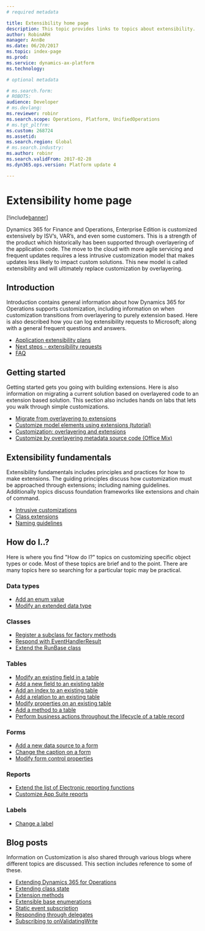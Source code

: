 ```yaml
---
# required metadata

title: Extensibility home page
description: This topic provides links to topics about extensibility.
author: RobinARH
manager: AnnBe
ms.date: 06/20/2017
ms.topic: index-page
ms.prod: 
ms.service: dynamics-ax-platform
ms.technology: 

# optional metadata

# ms.search.form: 
# ROBOTS: 
audience: Developer
# ms.devlang: 
ms.reviewer: robinr
ms.search.scope: Operations, Platform, UnifiedOperations
# ms.tgt_pltfrm: 
ms.custom: 268724
ms.assetid: 
ms.search.region: Global
# ms.search.industry: 
ms.author: robinr
ms.search.validFrom: 2017-02-28
ms.dyn365.ops.version: Platform update 4

---
```


# Extensibility home page

[!include[banner](../includes/banner.md)]

Dynamics 365 for Finance and Operations, Enterprise Edition is customized extensively by ISV’s, VAR’s, and even some customers. This is a strength of the product which historically has been supported through overlayering of the application code. The move to the cloud with more agile servicing and frequent updates requires a less intrusive customization model that makes updates less likely to impact custom solutions. This new model is called extensibility and will ultimately replace customization by overlayering.

## Introduction

Introduction contains general information about how Dynamics 365 for Operations supports customization, including information on when customization transitions from overlayering to purely extension based. Here is also described how you can log extensibility requests to Microsoft; along with a general frequent questions and answers.

+ [Application extensibility plans](extensibility-roadmap.md)
+ [Next steps - extensibility requests](extensibility-requests.md) 
+ [FAQ](app-sealing-faq.md) 

## Getting started

Getting started gets you going with building extensions. Here is also information on migrating a current solution based on overlayered code to an extension based solution. This section also includes hands on labs that lets you walk through simple customizations.

+ [Migrate from overlayering to extensions](migrate-overlayer-extension.md)
+ [Customize model elements using extensions (tutorial)](customize-model-elements-extensions.md)
+ [Customization: overlayering and extensions](customization-overlayering-extensions.md)
+ [Customize by overlayering metadata source code (Office Mix)](https://mix.office.com/watch/1ol6ov90jrd4w)

## Extensibility fundamentals

Extensibility fundamentals includes principles and practices for how to make extensions. The guiding principles discuss how customization must be approached through extensions; including naming guidelines. Additionally topics discuss foundation frameworks like extensions and chain of command.

+ [Intrusive customizations](intrusive-customizations.md)
+ [Class extensions](class-extensions.md)
+ [Naming guidelines](naming-guidelines-extensions.md)

## How do I..?

Here is where you find "How do I?" topics on customizing specific object types or code. Most of these topics are brief and to the point. There are many topics here so searching for a particular topic may be practical.

### Data types
+ [Add an enum value](add-enum-value.md)
+ [Modify an extended data type](modify-edt.md) 

### Classes
+ [Register a subclass for factory methods](register-subclass-factory-methods.md)
+ [Respond with EventHandlerResult](respond-event-handler-result.md)
+ [Extend the RunBase class](extend-runbase-class.md)

### Tables
+ [Modify an existing field in a table](modify-existing-field.md)
+ [Add a new field to an existing table](add-field-extension.md)
+ [Add an index to an existing table](add-index.md)
+ [Add a relation to an existing table](add-relation.md)
+ [Modify properties on an existing table](modify-properties.md)
+ [Add a method to a table](add-method-table.md)
+ [Perform business actions throughout the lifecycle of a table record](subscribe-table-events.md)

### Forms
+ [Add a new data source to a form](add-datasource.md)
+ [Change the caption on a form](change-caption-form.md)
+ [Modify form control properties](modify-control-properties.md)

### Reports
+ [Extend the list of Electronic reporting functions](../analytics/general-electronic-reporting-formulas-list-extension.md)
+ [Customize App Suite reports](../analytics/customize-app-suite-reports-with-extensions.md)

### Labels
+ [Change a label](change-label.md)

## Blog posts

Information on Customization is also shared through various blogs where different topics are discussed. This section includes reference to some of these.

+ [Extending Dynamics 365 for Operations](https://blogs.msdn.microsoft.com/mfp/2017/01/31/extending-dynamics-365-for-operations/)
+ [Extending class state](https://blogs.msdn.microsoft.com/mfp/2017/01/31/extending-class-state/)
+ [Extension methods](https://blogs.msdn.microsoft.com/mfp/2015/12/15/x-in-ax7-extension-methods/)
+ [Extensible base enumerations](http://kashperuk.blogspot.dk/2016/09/development-tutorial-extensible-base.html)
+ [Static event subscription](https://blogs.msdn.microsoft.com/mfp/2015/12/10/x-in-ax7-static-event-subscription/)
+ [Responding through delegates](https://blogs.msdn.microsoft.com/mfp/2017/01/31/responding-through-delegates/)
+ [Subscribing to onValidatingWrite](https://blogs.msdn.microsoft.com/mfp/2017/01/31/subscribing-to-onvalidatingwrite/)

